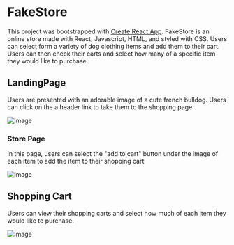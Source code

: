 # FakeStore

This project was bootstrapped with [Create React App](https://github.com/facebook/create-react-app). FakeStore is an online store made with React, Javascript, HTML, and styled with CSS. Users can select form a variety of dog clothing items and add them to their cart. Users can then check their carts and select how many of a specific item they would like to purchase.

## LandingPage

Users are presented with an adorable image of a cute french bulldog. Users can click on the a header link to take them to the shopping page.

![image](https://user-images.githubusercontent.com/36121052/183591727-12f5b624-dd31-4d5e-b0d3-5bb3323db60d.png)


### Store Page

In this page, users can select the "add to cart" button under the image of each item to add the item to their shopping cart

![image](https://user-images.githubusercontent.com/36121052/183592486-66a75f4e-4d72-4924-986e-d3bfda34b314.png)

## Shopping Cart

Users can view their shopping carts and select how much of each item they would like to purchase.

![image](https://user-images.githubusercontent.com/36121052/183592626-c302df21-5191-45ab-bae8-7c5021c14038.png)

